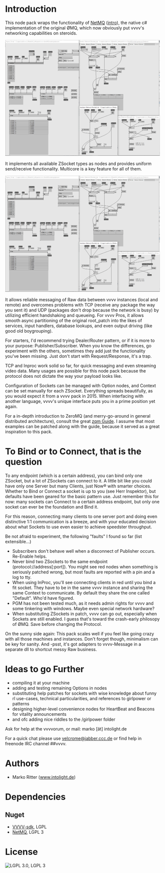 Introduction
============

This node pack wraps the functionality of [NetMQ](https://github.com/zeromq/netmq) ([intro](http://netmq.readthedocs.org/en/latest/introduction/)), the native c# implementation of the original ØMQ, which now obviously put vvvv's networking capabilities on steroids. 

![Service oriented architecture in vvvv](assets/assets/figure19_patch.png)

It implements all available ZSocket types as nodes and provides uniform send/receive functionality. Multicore is a key feature for all of them.

![Title](assets/assets/figure19_patch.png)

It allows reliable messaging of Raw data between vvvv instances (local and remote) and overcomes problems with TCP (receive any package the way you sent it) and UDP (packages don't drop because the network is busy) by utilizing efficient handshaking and queueing. For vvvv Pros, it allows smooth async partitioning of the original root_patch into the likes of services, input handlers, database lookups, and even output driving (like good old boygrouping).

For starters, I'd recommend trying Dealer/Router pattern, or if it is more to your purpose: Publisher/Subscriber. When you know the differences, go experiment with the others, sometimes they add just the functionality you've been missing. Just don't start with Request/Response, it's a trap.

TCP and Inproc work solid so far, for quick messaging and even streaming video data. Many usages are possible for this node pack because the protocol does not dictate the way your payload looks like.

Configuration of Sockets can be managed with Option nodes, and Context can be set manually for each ZSocket. Everything spreads beautifully, as you would expect it from a vvvv pack in 2015. When interfacing with another language, vvvv's unique interface puts you in a prime position yet again.

For a in-depth introduction to ZeroMQ (and merry-go-around in general distributed architecture), consult the great [zqm Guide](http://zguide.zeromq.org/page:all).
I assume that most examples can be patched along with the guide, because it served as a great inspiration to this pack.

To Bind or to Connect, that is the question
===========================================

To any endpoint (which is a certain address), you can bind only one ZSocket, but a lot of ZSockets can connect to it. A little bit like you could have only one Server but many Clients, just Now® with smarter choices.
Whether to Bind or Connect a socket is up to you (see Herr Inspektor), but defaults have been geared for the basic pattern use. Just remember this for now: many sockets can Connect to a certain address endpoint, but only one socket can ever be the foundation and Bind it. 

For this reason, connecting many clients to one server port and doing even distinctive 1:1 communication is a breeze, and with your educated decision about what Sockets to use even easier to achieve speedster throughput.

Be not afraid to experiment, the following "faults" I found so far (list extensible...)

 * Subscribers don't behave well when a disconnect of Publisher occurs. Re-Enable helps.
 * Never bind two ZSockets to the same endpoint (protocol://address[:port]). You might see red nodes when something is seriously patched wrong, but most faults are reported with a pin and a log to tty.
 * When using InProc, you'll see connecting clients in red until you bind a fit socket. They have to be in the same vvvv instance and sharing the same Context to communicate. By default they share the one called "Default". Who'd have figured.
 * PGM has not been tested much, as it needs admin rights for vvvv and some tinkering with windows. Maybe even special network hardware?
 * When substituting ZSockets in patch, vvvv can go out, especially when Sockets are still enabled. I guess that's toward the crash-early philosopy of ØMQ. Save before changing the Protocol.

On the sunny side again: This pack scales well if you feel like going crazy with all those machines and instances. Don't forget though, minimalism can be key for sanity. And -psst, it's got adapters to vvvv-Message in a separate dll to shortcut messy Raw business.

Ideas to go Further
===================

 * compiling it at your machine
 * adding and testing remaining Options in nodes 
 * substituting help patches for sockets with wise knowledge about funny rl use-cases, technical particularities, and references to girlpower or patterns
 * designing higher-level convenience nodes for HeartBeat and Beacons for vitality announcements
 * and ofc adding nice riddles to the /girlpower folder

Ask for help at the vvvvorum, or mail: marko [ät] intolight.de

For a quick chat please use velcrome@jabber.ccc.de or find help in freenode IRC channel ##vvvv.


Authors
=======
 * Marko Ritter (www.intolight.de)

Dependencies
============

Nuget
----
* [VVVV-sdk](https://github.com/vvvv/vvvv-sdk), LGPL
* [NetMQ](https://github.com/zeromq/netmq), LGPL 3

License
=======

![LGPL 3.0](https://www.gnu.org/graphics/lgplv3-147x51.png), LGPL 3

